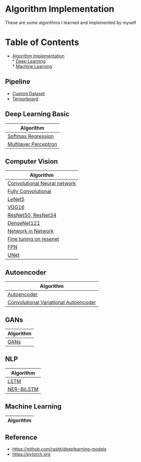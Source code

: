# Algorithm Implementation

These are some algorithms I learned and Implemented by myself


Table of Contents
=================

* [Algorithm Implementation](#algorithm-implementation)  
      * [Deep Learning](#deep-learning)  
      * [Machine Learning](#machine-learning)  
      

## Pipeline
- [Custom Dataset](Custom-Dataset.ipynb)
- [ Tensorboard ](./Tensorboard.ipynb)


## Deep Learning Basic
|  Algorithm |
| --- |
|[Softmax Regression](./Softmax-Regression.ipynb)|
|[Multilayer Perceptron](./Multilayer-Perceptron.ipynb)|

## Computer Vision
| Algorithm |
| --- |
|[Convolutional Neural network](./Convolutional-Neural-network.ipynb)|
|[Fully Convolutional](./Fully-Convolutional.ipynb)|
|[LeNet5](./LeNet-5.ipynb)|
|[VGG16](./VGG16.ipynb)|
|[ResNet50, ResNet34](./ResNet.ipynb)|
|[DenseNet121](./DenseNet-121.ipynb)|
|[Network in Network](./Network-in-Network.ipynb)|
|[Fine tuning on resenet](./resnet_finue_tune.ipynb)|
|[ FPN ](./FPN.ipynb)|
|[ UNet ](./UNet.ipynb)|

## Autoencoder
|  Algorithm |
| --- |
|[Autoencoder](./Autoencoder.ipynb)|
|[ Convolutional Variational Autoencoder](./Convolutional-Variational-Autoencoder.ipynb)|


## GANs
|  Algorithm |
| --- |
|[GANs](./GANs.ipynb)|

## NLP
| Algorithm |
| --- |
|[ LSTM ](./LSTM.ipynb)|
|[NER-BiLSTM](./NER-BiLSTM.ipynb)|





## Machine Learning
| Algorithm |
| --- |





## Reference
- https://github.com/rasbt/deeplearning-models
- https://pytorch.org
